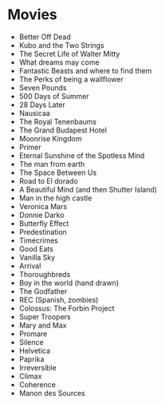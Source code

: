 # Movies

* Better Off Dead
* Kubo and the Two Strings
* The Secret Life of Walter Mitty
* What dreams may come
* Fantastic Beasts and where to find them 
* The Perks of being a wallflower 
* Seven Pounds 
* 500 Days of Summer 
* 28 Days Later 
* Nausicaa 
* The Royal Tenenbaums 
* The Grand Budapest Hotel 
* Moonrise Kingdom 
* Primer
* Eternal Sunshine of the Spotless Mind 
* The man from earth
* The Space Between Us 
* Road to El dorado
* A Beautiful Mind (and then Shutter Island)
* Man in the high castle
* Veronica Mars
* Donnie Darko
* Butterfly Effect
* Predestination
* Timecrimes
* Good Eats
* Vanilla Sky 
* Arrival
* Thoroughbreds
* Boy in the world (hand drawn)
* The Godfather
* REC (Spanish, zombies)
* Colossus: The Forbin Project
* Super Troopers
* Mary and Max
* Promare
* Silence
* Helvetica
* Paprika
* Irreversible
* Climax
* Coherence
* Manon des Sources
